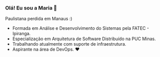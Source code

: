 ### Olá! Eu sou a Maria 👋

Paulistana perdida em Manaus :)

- Formada em Análise e Desenvolvimento do Sistemas pela FATEC - Ipiranga.
- Especialização em Arquitetura de Software Distribuído na PUC Minas.
- Trabalhando atualmente com suporte de infraestrutura.
- Aspirante na área de DevOps. ❤
